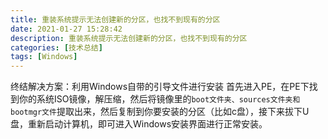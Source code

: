 ```yaml
---
title: 重装系统提示无法创建新的分区，也找不到现有的分区
date: 2021-01-27 15:28:42
description: 重装系统提示无法创建新的分区，也找不到现有的分区
categories: [技术总结]
tags: [Windows]
---
```


终结解决方案：利用Windows自带的引导文件进行安装
首先进入PE，在PE下找到你的系统ISO镜像，解压缩，然后将镜像里的`boot文件夹、sources文件夹和bootmgr文件`提取出来，然后复制到你要安装的分区（比如c盘），接下来拔下U盘，重新启动计算机，即可进入Windows安装界面进行正常安装。